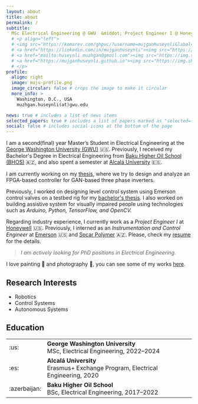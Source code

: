 ```yaml
---
layout: about
title: about
permalink: /
subtitle:
  MSc Electrical Engineering @ GWU  &middot; Project Engineer I @ Honeywell #<a href='#'>Affiliations</a>. Address. Contacts. Moto. Etc.
  # <p align="left">
  # <img src="https://komarev.com/ghpvc/?username=mujganhuseynli&label=Profile%20views&color=0e75b6&style=flat" alt="mujganhuseynli" />
  # <a href="https://linkedin.com/in/mujganhuseynli"><img src="https://img.shields.io/badge/-mujganhuseynli-blue?style=flat&logo=Linkedin&logoColor=white&link=https://www.linkedin.com/in/mujganhuseynli/"/></a>
  # <a href="mailto:huseynli.muzhgan@gmail.com"><img src="https://img.shields.io/badge/-huseynli.muzhgan@gmail.com-c14438?style=flat&logo=Gmail&logoColor=white&link=mailto:huseynli.muzhgan@gmail.com"/></a>
  # <a href="https://mujganhuseynli.github.io"><img src="https://img.shields.io/badge/-mujganhuseynli-47CCCC?style=flat&logo=Google-Chrome&logoColor=white&link=https://mujganguseynli"></a>
  # </p>
profile:
  align: right
  image: muju-profile.png
  image_circular: false # crops the image to make it circular
  more_info: >
    Washington, D.C., USA
    muzhgan.huseynli(at)gwu.edu

news: true # includes a list of news items
selected_papers: true # includes a list of papers marked as "selected={true}"
social: false # includes social icons at the bottom of the page
---
```


I am a second(final) year Master’s Student in Electrical Engineering at the [George Washington University (GWU)](https://www.gwu.edu/) 🇺🇸. Previously, I received my Bachelor's Degree in Electrical Engineering from [Baku Higher Oil School (BHOS)](https://bhos.edu.az/) 🇦🇿, and also spent a semester at [Alcalá University](https://www.uah.es/en/) 🇪🇸.

I am currently working on my [thesis](/assets/pdf/MscThesis.pdf), where we try to design and analyze an FPGA-based controller for GAN-based three phase inverters.

Previously, I worked on designing level control system using Emerson control valves on a testbed rig for my [bachelor's thesis](/assets/pdf/BscThesis.pdf). I also worked on
building assistive system for visually impaired people using technologies such as _Arduino, Python, TensorFlow, and OpenCV._

<!-- I love solving complex challenges in *Robotics, Control Systems, and Power Systems*, particularly through the application of cutting-edge technologies such as Artificial Intelligence, Machine Learning, and IoT to enhance innovation and efficiency. -->

Regarding industry experience, I currently work as a _Project Engineer I_ at [Honeywell](https://honeywell.com) 🇺🇸. Previously, I interned as an _Instrumentation and Control Engineer_ at [Emerson](https://emerson.com) 🇺🇸 and [Socar Polymer](https://www.socarpolymer.az/) 🇦🇿. Please, check my [resume](assets/pdf/resume.pdf) for the details.

> _I am actively looking for PhD positions in Electrical Engineering._

I love painting 🎨 and photography 📸, you can see some of my works [here](blog/2024/gallery).

## Research Interests

- Robotics
- Control Systems
- Autonomous Systems

## Education

<!-- <div style="height: 10px;"></div> -->
<table>
  <tr>
    <td>:us:</td>
    <td>
      <b>George Washington University</b><br>
      MSc, Electrical Engineering, 2022–2024<br>
    </td>
  </tr>
  <tr>
    <td>:es:</td>
    <td>
      <b>Alcalá University</b><br>
      Erasmus+ Exchange Program, Electrical Engineering, 2020<br>
      <!-- BS, Computer Science, 2017–2020 -->
    </td>
  </tr>
  <tr>
    <td>:azerbaijan:</td>
    <td>
      <b>Baku Higher Oil School</b><br>
      BSc, Electrical Engineering, 2017–2022<br>
    </td>
  </tr>
</table>

<!-- <div style="height: 30px;"></div>

## Education
<div style="height: 10px;"></div>
<table>
  <tr>
    <td><img src="https://1000logos.net/wp-content/uploads/2022/06/George-Washington-University-Logo.png" alt="GWU" width="100"/></td>
    <td>
      <b>George Washington University</b><br>
      MSc, Electrical Engineering, 2022–2024<br>
    </td>
  </tr>
  <tr>
    <td> <img src="https://docenhance.eu/wordpress/wp-content/uploads/2020/07/University_of_Alcala_logo.png" alt="Alcala" width="100"/></td>
    <td>
      <b>Alcalá University</b><br>
      Erasmus+ Exchange Program, Electrical Engineering, 2020<br>
      <!-- BS, Computer Science, 2017–2020 -->
<!-- </td>
  </tr>
  <tr>
    <td><img src="https://storage.googleapis.com/sz-media-files/profile/fa6703f7-b389-4ee2-8b66-bff919290eb6.png" alt="BHOS" width="60"/></td>
    <td>
      <b>Baku Higher Oil School</b><br>
      BSc, Electrical Engineering, 2017–2022<br>
    </td>
  </tr>
</table> -->

<!--
Write your biography here. Tell the world about yourself. Link to your favorite [subreddit](http://reddit.com). You can put a picture in, too. The code is already in, just name your picture `prof_pic.jpg` and put it in the `img/` folder.

Put your address / P.O. box / other info right below your picture. You can also disable any of these elements by editing `profile` property of the YAML header of your `_pages/about.md`. Edit `_bibliography/papers.bib` and Jekyll will render your [publications page](/al-folio/publications/) automatically.

Link to your social media connections, too. This theme is set up to use [Font Awesome icons](https://fontawesome.com/) and [Academicons](https://jpswalsh.github.io/academicons/), like the ones below. Add your Facebook, Twitter, LinkedIn, Google Scholar, or just disable all of them. -->
<!-- <h3 align="center">I'm a final-year Electrical Engineering master's student at GWU with a passion for Robotics, Control Systems, and Power Systems, currently working at Honeywell while preparing to pursue a PhD.</h3> -->
